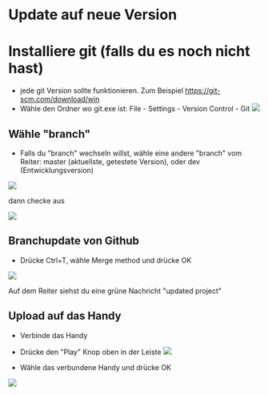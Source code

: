 # Update auf neue Version

# Installiere git (falls du es noch nicht hast)
* jede git Version sollte funktionieren. Zum Beispiel https://git-scm.com/download/win
* Wähle den Ordner wo git.exe ist: File - Settings - Version Control - Git
![](images/git.png)

## Wähle "branch"
* Falls du "branch" wechseln willst, wähle eine andere "branch" vom Reiter: master (aktuellste, getestete Version), oder dev (Entwicklungsversion)

![](images/branchintray.png)

dann checke aus

![](images/checkout.png)

## Branchupdate von Github
* Drücke Ctrl+T, wähle Merge method und drücke OK

![](images/merge.png)

Auf dem Reiter siehst du eine grüne Nachricht "updated project"

## Upload auf das Handy
* Verbinde das Handy
* Drücke den "Play" Knop oben in der Leiste
![](images/play.png)

* Wähle das verbundene Handy und drücke OK

![](images/connectedphone.png)


